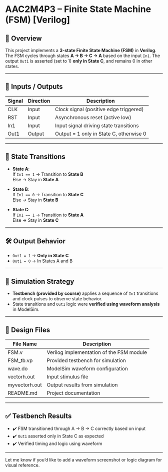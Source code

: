 # AAC2M4P3 – Finite State Machine (FSM) [Verilog]

## 🧠 Overview

This project implements a **3-state Finite State Machine (FSM)** in **Verilog**. The FSM cycles through states **A → B → C → A** based on the input `In1`. The output `Out1` is asserted (set to 1) **only in State C**, and remains 0 in other states.

---

## 🔌 Inputs / Outputs

| Signal | Direction | Description                                  |
|--------|-----------|----------------------------------------------|
| CLK    | Input     | Clock signal (positive edge triggered)       |
| RST    | Input     | Asynchronous reset (active low)              |
| In1    | Input     | Input signal driving state transitions       |
| Out1   | Output    | Output = 1 only in State C, otherwise 0      |

---

## 🔁 State Transitions

- **State A**:  
  If `In1 == 1` → Transition to **State B**  
  Else → Stay in **State A**

- **State B**:  
  If `In1 == 0` → Transition to **State C**  
  Else → Stay in **State B**

- **State C**:  
  If `In1 == 1` → Transition to **State A**  
  Else → Stay in **State C**

---

## 🛠 Output Behavior

- `Out1 = 1` → **Only in State C**
- `Out1 = 0` → In States A and B

---

## 🧪 Simulation Strategy

- **Testbench (provided by course)** applies a sequence of `In1` transitions and clock pulses to observe state behavior.
- State transitions and `Out1` logic were **verified using waveform analysis** in ModelSim.

---

## 📁 Design Files

| File Name        | Description                                  |
|------------------|----------------------------------------------|
| FSM.v            | Verilog implementation of the FSM module     |
| FSM_tb.vp        | Provided testbench for simulation            |
| wave.do          | ModelSim waveform configuration              |
| vectorh.out      | Input stimulus file                          |
| myvectorh.out    | Output results from simulation               |
| README.md        | Project documentation                        |

---

## ✅ Testbench Results

- ✔️ FSM transitioned through A → B → C correctly based on input
- ✔️ `Out1` asserted only in State C as expected
- ✔️ Verified timing and logic using waveform

---

Let me know if you’d like to add a waveform screenshot or logic diagram for visual reference.
